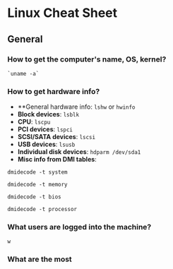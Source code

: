 # Linux Cheat Sheet

## General

### How to get the computer's name, OS, kernel?

```
`uname -a`
```

### How to get hardware info?

* **General hardware info: `lshw` or `hwinfo`
* **Block devices**: `lsblk`
* **CPU**: `lscpu`
* **PCI devices**: `lspci`
* **SCSI/SATA devices**: `lscsi`
* **USB devices**: `lsusb`
* **Individual disk devices**: `hdparm /dev/sda1`
* **Misc info from DMI tables**: 
```
dmidecode -t system

dmidecode -t memory

dmidecode -t bios

dmidecode -t processor
```

### What users are logged into the machine?

`w`

### What are the most